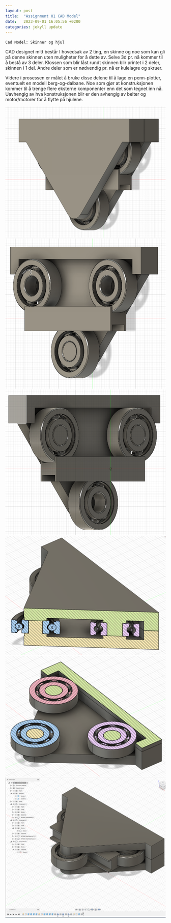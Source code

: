 ```yaml
---
layout: post
title:  "Assignment 01 CAD Model"
date:   2023-09-01 16:05:56 +0200
categories: jekyll update
---
```


`Cad Model: Skinner og hjul`

CAD designet mitt består I hovedsak av 2 ting, en skinne og noe som kan gli på denne skinnen uten muligheter for å dette av. Selve 3d pr. nå kommer til å bestå av 3 deler. Klossen som blir låst rundt skinnen blir printet i 2 deler, skinnen i 1 del. Andre deler som er nødvendig pr. nå er kulelagre og skruer. 

Videre i prosessen er målet å bruke disse delene til å lage en penn-plotter, eventuelt en modell berg-og-dalbane. Noe som gjør at konstruksjonen kommer til å trenge flere eksterne komponenter enn det som tegnet inn nå. Uavhengig av hva konstruksjonen blir er den avhengig av belter og motor/motorer for å flytte på hjulene. 

![CAD modell bilde 1](assets/01-1.PNG)
![CAD modell bilde 2](assets/01-2.PNG)
![CAD modell bilde 3](assets/01-3.PNG)
![CAD modell bilde 4](assets/01-4.PNG)
![CAD modell bilde 5](assets/01-5.PNG)
![CAD modell bilde 6](assets/01-6.PNG)